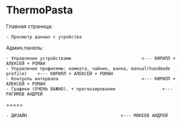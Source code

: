 # ThermoPasta

Главная страница:

	- Просмотр данных с утройства

Админ.панель:

	- Управление устройствами 							<--- КИРИЛЛ + АЛЕКСЕЙ + РОМАН
	- Управление профилями: комната, чайник, ванна, manual(handmade profile) 	<--- КИРИЛЛ + АЛЕКСЕЙ + РОМАН
	- Контроль интервала 								<--- КИРИЛЛ + АЛЕКСЕЙ + РОМАН
	- Графики (ОЧЕНЬ ВАЖНО). + прогнозирование					<--- РАГИМОВ АНДРЕЙ

=====

	- ДИЗАЙН									<--- МОКЕЕВ АНДРЕЙ
